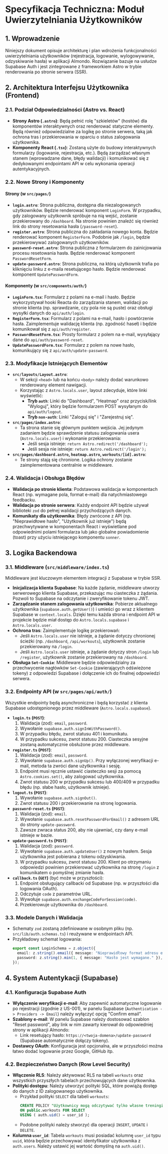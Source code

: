 # Specyfikacja Techniczna: Moduł Uwierzytelniania Użytkowników

## 1. Wprowadzenie

Niniejszy dokument opisuje architekturę i plan wdrożenia funkcjonalności uwierzytelniania użytkowników (rejestracja, logowanie, wylogowywanie, odzyskiwanie hasła) w aplikacji AImondo. Rozwiązanie bazuje na usłudze Supabase Auth i jest zintegrowane z frameworkiem Astro w trybie renderowania po stronie serwera (SSR).

## 2. Architektura Interfejsu Użytkownika (Frontend)

### 2.1. Podział Odpowiedzialności (Astro vs. React)

- **Strony Astro (`.astro`)**: Będą pełnić rolę "szkieletów" (hostów) dla komponentów interaktywnych oraz renderować statyczne elementy. Będą również odpowiedzialne za logikę po stronie serwera, taką jak ochrona tras i przekierowania w oparciu o status zalogowania użytkownika.
- **Komponenty React (`.tsx`)**: Zostaną użyte do budowy interaktywnych formularzy (logowanie, rejestracja, etc.). Będą zarządzać własnym stanem (wprowadzane dane, błędy walidacji) i komunikować się z dedykowanymi endpointami API w celu wykonania operacji autentykacyjnych.

### 2.2. Nowe Strony i Komponenty

#### Strony (w `src/pages/`)

- **`login.astro`**: Strona publiczna, dostępna dla niezalogowanych użytkowników. Będzie renderować komponent `LoginForm`. W przypadku, gdy zalogowany użytkownik spróbuje na nią wejść, zostanie przekierowany do `/dashboard`. Na stronie powinien znaleźć się również link do strony resetowania hasła (`/password-reset`).
- **`register.astro`**: Strona publiczna do zakładania nowego konta. Będzie renderować komponent `RegisterForm`. Podobnie jak `/login`, będzie przekierowywać zalogowanych użytkowników.
- **`password-reset.astro`**: Strona publiczna z formularzem do zainicjowania procesu resetowania hasła. Będzie renderować komponent `PasswordResetForm`.
- **`update-password.astro`**: Strona publiczna, na którą użytkownik trafia po kliknięciu linku z e-maila resetującego hasło. Będzie renderować komponent `UpdatePasswordForm`.

#### Komponenty (w `src/components/auth/`)

- **`LoginForm.tsx`**: Formularz z polami na e-mail i hasło. Będzie wykorzystywał hooki Reacta do zarządzania stanem, walidacji po stronie klienta (np. sprawdzanie, czy pola nie są puste) oraz obsługi wysyłki danych do `api/auth/login`.
- **`RegisterForm.tsx`**: Formularz z polami na e-mail, hasło i powtórzenie hasła. Zaimplementuje walidację klienta (np. zgodność haseł) i będzie komunikował się z `api/auth/register`.
- **`PasswordResetForm.tsx`**: Prosty formularz z polem na e-mail, wysyłający dane do `api/auth/password-reset`.
- **`UpdatePasswordForm.tsx`**: Formularz z polem na nowe hasło, komunikujący się z `api/auth/update-password`.

### 2.3. Modyfikacje Istniejących Elementów

- **`src/layouts/Layout.astro`**:
  - W sekcji `<head>` lub na końcu `<body>` należy dodać warunkowo renderowany element nawigacji.
  - Korzystając z `Astro.locals.user`, layout zdecyduje, które linki wyświetlić:
    - **Tryb `auth`**: Linki do "Dashboard", "Heatmap" oraz przycisk/link "Wyloguj", który będzie formularzem POST wysyłanym do `api/auth/logout`.
    - **Tryb `non-auth`**: Linki "Zaloguj się" i "Zarejestruj się".
- **`src/pages/index.astro`**:
  - Ta strona stanie się głównym punktem wejścia. Jej jedynym zadaniem będzie sprawdzenie statusu zalogowania usera (`Astro.locals.user`) i wykonanie przekierowania:
    - Jeśli sesja istnieje: `return Astro.redirect('/dashboard');`
    - Jeśli sesja nie istnieje: `return Astro.redirect('/login');`
- **`src/pages/dashboard.astro`, `heatmap.astro`, `workouts/[id].astro`**:
  - Te strony stają się chronione. Logika ochrony zostanie zaimplementowana centralnie w middleware.

### 2.4. Walidacja i Obsługa Błędów

- **Walidacja po stronie klienta**: Podstawowa walidacja w komponentach React (np. wymagane pola, format e-mail) dla natychmiastowego feedbacku.
- **Walidacja po stronie serwera**: Każdy endpoint API będzie używał biblioteki `zod` do pełnej walidacji przychodzących danych.
- **Komunikaty dla użytkownika**: Błędy zwrócone z API (np. "Nieprawidłowe hasło", "Użytkownik już istnieje") będą przechwytywane w komponentach React i wyświetlane pod odpowiednimi polami formularza lub jako globalne powiadomienie (toast) przy użyciu istniejącego komponentu `sonner`.

## 3. Logika Backendowa

### 3.1. Middleware (`src/middleware/index.ts`)

Middleware jest kluczowym elementem integracji z Supabase w trybie SSR.

- **Inicjalizacja klienta Supabase**: Na każde żądanie, middleware utworzy serwerowego klienta Supabase, przekazując mu ciasteczka z żądania. Pozwoli to Supabase na odczytanie i zweryfikowanie tokenu JWT.
- **Zarządzanie stanem zalogowania użytkownika**: Pobierze aktualnego użytkownika (`supabase.auth.getUser()`) i umieści go wraz z klientem Supabase w `context.locals`. Dzięki temu każda strona i endpoint API w projekcie będzie miał dostęp do `Astro.locals.supabase` i `Astro.locals.user`.
- **Ochrona tras**: Zaimplementuje logikę przekierowań:
  - Jeśli `Astro.locals.user` nie istnieje, a żądanie dotyczy chronionej ścieżki (np. `/dashboard`, `/api/workouts`), użytkownik zostanie przekierowany na `/login`.
  - Jeśli `Astro.locals.user` istnieje, a żądanie dotyczy stron `/login` lub `/register`, użytkownik zostanie przekierowany na `/dashboard`.
- **Obsługa `Set-Cookie`**: Middleware będzie odpowiedzialny za przechwycenie nagłówków `Set-Cookie` (zawierających odświeżone tokeny) z odpowiedzi Supabase i dołączenie ich do finalnej odpowiedzi serwera.

### 3.2. Endpointy API (w `src/pages/api/auth/`)

Wszystkie endpointy będą asynchroniczne i będą korzystać z klienta Supabase udostępnionego przez middleware (`Astro.locals.supabase`).

- **`login.ts` (`POST`)**:
  1. Walidacja (zod): `email`, `password`.
  2. Wywołanie `supabase.auth.signInWithPassword()`.
  3. W przypadku błędu, zwrot statusu 401 i komunikatu.
  4. W przypadku sukcesu, zwrot statusu 200. Ciasteczka sesyjne zostaną automatycznie obsłużone przez middleware.
- **`register.ts` (`POST`)**:
  1. Walidacja (zod): `email`, `password`.
  2. Wywołanie `supabase.auth.signUp()`. Przy wyłączonej weryfikacji e-mail, metoda ta zwróci dane użytkownika i sesję.
  3. Endpoint musi ręcznie ustawić ciasteczko sesji za pomocą `Astro.cookies.set()`, aby zalogować użytkownika.
  4. Zwrot statusu 200 w przypadku sukcesu lub 400/409 w przypadku błędu (np. słabe hasło, użytkownik istnieje).
- **`logout.ts` (`POST`)**:
  1. Wywołanie `supabase.auth.signOut()`.
  2. Zwrot statusu 200 i przekierowanie na stronę logowania.
- **`password-reset.ts` (`POST`)**:
  1. Walidacja (zod): `email`.
  2. Wywołanie `supabase.auth.resetPasswordForEmail()` z adresem URL do strony `update-password`.
  3. Zawsze zwraca status 200, aby nie ujawniać, czy dany e-mail istnieje w bazie.
- **`update-password.ts` (`POST`)**:
  1. Walidacja (zod): `password`.
  2. Wywołanie `supabase.auth.updateUser()` z nowym hasłem. Sesja użytkownika jest pobierana z tokenu odzyskiwania.
  3. W przypadku sukcesu, zwrot statusu 200. Klient po otrzymaniu odpowiedzi powinien przekierować użytkownika na stronę `/login` z komunikatem o pomyślnej zmianie hasła.
- **`callback.ts` (`GET`)** (być może w przyszłości):
  1. Endpoint obsługujący callbacki od Supabase (np. w przyszłości dla logowania OAuth).
  2. Odczytuje `code` z parametrów URL.
  3. Wywołuje `supabase.auth.exchangeCodeForSession(code)`.
  4. Przekierowuje użytkownika do `/dashboard`.

### 3.3. Modele Danych i Walidacja

- Schematy `zod` zostaną zdefiniowane w osobnym pliku (np. `src/lib/auth.schemas.ts`) i reużywane w endpointach API.
- Przykładowy schemat logowania:
  ```typescript
  export const LoginSchema = z.object({
    email: z.string().email({ message: "Nieprawidłowy format adresu e-mail." }),
    password: z.string().min(1, { message: "Hasło jest wymagane." }),
  });
  ```

## 4. System Autentykacji (Supabase)

### 4.1. Konfiguracja Supabase Auth

- **Wyłączenie weryfikacji e-mail**: Aby zapewnić automatyczne logowanie po rejestracji (zgodnie z US-001), w panelu Supabase (`Authentication -> Providers -> Email`) należy wyłączyć opcję "Confirm email".
- **Szablony e-mail**: W panelu Supabase należy dostosować szablon "Reset password", aby link w nim zawarty kierował do odpowiedniej strony w aplikacji AImondo:
  - Link resetujący hasło: `https://<twoja-domena>/update-password` (Supabase automatycznie dołączy tokeny).
- **Dostawcy OAuth**: Konfiguracja jest opcjonalna, ale w przyszłości można łatwo dodać logowanie przez Google, GitHub itp.

### 4.2. Bezpieczeństwo Danych (Row Level Security)

- **Włączenie RLS**: Należy aktywować RLS na tabeli `workouts` oraz wszystkich przyszłych tabelach przechowujących dane użytkownika.
- **Polityki dostępu**: Należy utworzyć polityki SQL, które powiążą dostęp do danych z ID zalogowanego użytkownika.
  - Przykład polityki `SELECT` dla tabeli `workouts`:
    ```sql
    CREATE POLICY "Użytkownicy mogą odczytywać tylko własne treningi."
    ON public.workouts FOR SELECT
    USING ( auth.uid() = user_id );
    ```
  - Podobne polityki należy stworzyć dla operacji `INSERT`, `UPDATE` i `DELETE`.
- **Kolumna `user_id`**: Tabela `workouts` musi posiadać kolumnę `user_id` typu `uuid`, która będzie przechowywać identyfikator użytkownika z `auth.users`. Należy ustawić jej wartość domyślną na `auth.uid()`.
